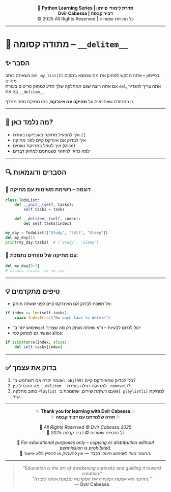 <!-- DC_HEADER_START -->
<div align="center">

🐍 **Python Learning Series | סדרת לימודי פייתון**  
**Dvir Cabessa | דביר קבסה**  
© 2025 All Rights Reserved | כל הזכויות שמורות

</div>

---
<!-- DC_HEADER_END -->

# 📘 מתודה קסומה – `__delitem__`

## ✨ הסבר

כשאתה כותב `del my_list[2]` בפייתון – אתה מבקש למחוק את מה שנמצא במקום מסוים.  
אם אתה רוצה שגם המחלקה שלך תדע למחוק פריטים בעזרת `del`, אתה צריך להגדיר בה את `__delitem__`.

זו המתודה שאחראית על **מחיקה עם אינדקס**, כמו מחיקת ספר ממדף.

---

## 🧠 מה נלמד כאן?

- איך להפעיל מחיקה באובייקט בעזרת `[]`
- איך לבדוק אם אינדקס קיים לפני מחיקה
- איך לטפל במחיקת טווחים (slice)
- למה כדאי להיזהר כשנותנים למחוק דברים

---

## 🔍 הסברים ודוגמאות

### 📌 דוגמה – רשימת משימות עם מחיקה

```python
class TodoList:
    def __init__(self, tasks):
        self.tasks = tasks

    def __delitem__(self, index):
        del self.tasks[index]

my_day = TodoList(["Study", "Edit", "Sleep"])
del my_day[1]
print(my_day.tasks)  # ['Study', 'Sleep']
````

### 📌 גם מחיקה של טווחים נתמכת:

```python
del my_day[0:2]
# מחק את שתי המשימות הראשונות
```

---

## 💡 טיפים מתקדמים

* אל תשכח לבדוק אם האינדקס קיים לפני שאתה מוחק:

```python
if index >= len(self.tasks):
    raise IndexError("No such task to delete")
```

* שימוש יתר ב־`del` יכול לגרום לבעיות – ודא שאתה מוחק רק מה שצריך
* אפשר גם למחוק לפי slice:

```python
if isinstance(index, slice):
    del self.tasks[index]
```

---

## ✅ בדוק את עצמך

1. מה יקרה אם תשתמש ב־`del obj[99]` בלי לבדוק שהאינדקס קיים?
2. מה ההבדל בין `__delitem__` למחיקה רגילה בעזרת `.remove()`?
3. כתוב מחלקה `Playlist` עם רשימת שירים, שתומכת ב־`del playlist[1]` למחיקת שיר.

<!-- DC_FOOTER_START -->
---

<div align="center">

✨ **Thank you for learning with Dvir Cabessa** ✨  
✨ **תודה שלמדתם עם דביר קבסה** ✨  

📘 *All Rights Reserved © Dvir Cabessa 2025*  
📘 *כל הזכויות שמורות © דביר קבסה 2025*  

🔗 *For educational purposes only – copying or distribution without permission is prohibited.*  
🔗 *החומר נועד לשימוש חינוכי בלבד — אין להעתיק או להפיץ ללא אישור.*

---

> _"Education is the art of awakening curiosity and guiding it toward creation."_  
> _"החינוך הוא אמנות המעירה את הסקרנות ומכוונת אותה ליצירה."_  
> — **Dvir Cabessa**

</div>
<!-- DC_FOOTER_END -->

